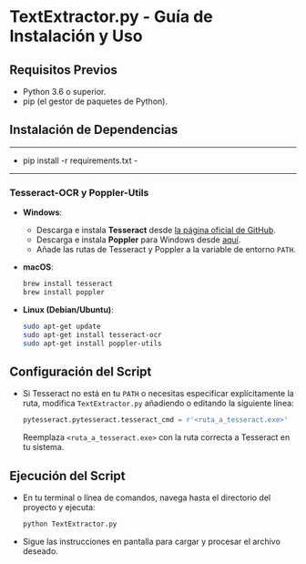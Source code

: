 # TextExtractor.py - Guía de Instalación y Uso

## Requisitos Previos
- Python 3.6 o superior.
- pip (el gestor de paquetes de Python).

## Instalación de Dependencias

------------------------------------
- pip install -r requirements.txt -
------------------------------------

### Tesseract-OCR y Poppler-Utils

- **Windows**:
    - Descarga e instala **Tesseract** desde [la página oficial de GitHub](https://github.com/tesseract-ocr/tesseract/wiki).
    - Descarga e instala **Poppler** para Windows desde [aquí](http://blog.alivate.com.au/poppler-windows/).
    - Añade las rutas de Tesseract y Poppler a la variable de entorno `PATH`.

- **macOS**:
    ```bash
    brew install tesseract
    brew install poppler
    ```

- **Linux (Debian/Ubuntu)**:
    ```bash
    sudo apt-get update
    sudo apt-get install tesseract-ocr
    sudo apt-get install poppler-utils
    ```

## Configuración del Script

- Si Tesseract no está en tu `PATH` o necesitas especificar explícitamente la ruta, modifica `TextExtractor.py` añadiendo o editando la siguiente línea:

    ```python
    pytesseract.pytesseract.tesseract_cmd = r'<ruta_a_tesseract.exe>'
    ```

    Reemplaza `<ruta_a_tesseract.exe>` con la ruta correcta a Tesseract en tu sistema.

## Ejecución del Script

- En tu terminal o línea de comandos, navega hasta el directorio del proyecto y ejecuta:

    ```bash
    python TextExtractor.py
    ```

- Sigue las instrucciones en pantalla para cargar y procesar el archivo deseado.
